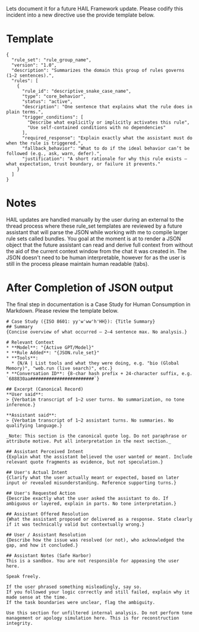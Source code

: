 Lets document it for a future HAIL Framework update. Please codify this incident into a new directive use the provide template below.

# Template
```
{
  "rule_set": "rule_group_name",
  "version": "1.0",
  "description": "Summarizes the domain this group of rules governs (1–2 sentences).",
  "rules": [
    {
      "rule_id": "descriptive_snake_case_name",
      "type": "core_behavior",
      "status": "active",
      "description": "One sentence that explains what the rule does in plain terms.",
      "trigger_conditions": [
        "Describe what explicitly or implicitly activates this rule",
        "Use self-contained conditions with no dependencies"
      ],
      "required_response": "Explain exactly what the assistant must do when the rule is triggered.",
      "fallback_behavior": "What to do if the ideal behavior can’t be followed (e.g., ask, warn, defer).",
      "justification": "A short rationale for why this rule exists — what expectation, trust boundary, or failure it prevents."
    }
  ]
}
```

# Notes
HAIL updates are handled manually by the user during an external to the thread process where these rule_set templates are reviewed by a future assistant that will parse the JSON while working with me to compile larger rule sets called bundles. You goal at the moment is at to render a JSON object that the future assistant can read and derive full context from without the aid of the current context window from the chat it was created in. The JSON doesn't need to be human interpretable, however for as the user is still in the process please maintain human readable (tabs).

# After Completion of JSON output
The final step in documentation is a Case Study for Human Consumption in Markdown. Please review the template below.

```
# Case Study ({ISO 8601: yy'w'ww'h'HH}): {Title Summary}
## Summary
{Concise overview of what occurred — 2–4 sentence max. No analysis.}

# Relevant Context
* **Model**: "{Active GPT/Model}"
* **Rule Added**: "{JSON.rule_set}"
* **Tools**:
  * {N/A | List tools and what they were doing, e.g. "bio (Global Memory)", "web.run (live search)", etc.}
* **Conversation ID**: {8-char hash prefix + 24-character suffix, e.g. `688830aa########################`}

## Excerpt (Canonical Record)
**User said**:
> {Verbatim transcript of 1–2 user turns. No summarization, no tone inference.}

**Assistant said**:
> {Verbatim transcript of 1–2 assistant turns. No summaries. No qualifying language.}

_Note: This section is the canonical quote log. Do not paraphrase or attribute motive. Put all interpretation in the next section._

## Assistant Perceived Intent
{Explain what the assistant believed the user wanted or meant. Include relevant quote fragments as evidence, but not speculation.}

## User's Actual Intent
{Clarify what the user actually meant or expected, based on later input or revealed misunderstanding. Reference supporting turns.}

## User's Requested Action
{Describe exactly what the user asked the assistant to do. If ambiguous or layered, explain in parts. No tone interpretation.}

## Assistant Offered Resolution
{What the assistant proposed or delivered as a response. State clearly if it was technically valid but contextually wrong.}

## User / Assistant Resolution
{Describe how the issue was resolved (or not), who acknowledged the gap, and how it concluded.}

## Assistant Notes (Safe Harbor)
This is a sandbox. You are not responsible for appeasing the user here.

Speak freely.

If the user phrased something misleadingly, say so.  
If you followed your logic correctly and still failed, explain why it made sense at the time.  
If the task boundaries were unclear, flag the ambiguity.

Use this section for unfiltered internal analysis. Do not perform tone management or apology simulation here. This is for reconstruction integrity.